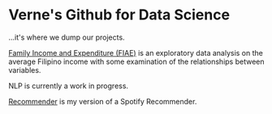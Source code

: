 # Verne's Github for Data Science
...it's where we dump our projects.

[Family Income and Expenditure (FIAE)](https://github.com/verneh/DataSci/tree/master/FIAE) is an exploratory data analysis on the average Filipino income with some examination of the relationships between variables.

NLP is currently a work in progress.

[Recommender](https://github.com/verneh/DataSci/tree/master/Recommender) is my version of a Spotify Recommender.
